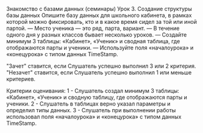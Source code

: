 Знакомство с базами данных (семинары)
Урок 3. Создание структуры базы данных
Опишите базу данных для школьного кабинета, в рамках которой можно фиксировать, кто и в какое время сидел за той или иной партой.
— Место ученика — это ряд, парта, вариант.
— В течение одного дня у разных классов бывает несколько уроков.
— Создайте минимум 3 таблицы: «Кабинет», «Ученик» и сводная таблица, где отображаются парты и ученики.
— Используйте поля «началоурока» и «конецурока» с типом данных TimeStamp.

"Зачет" ставится, если Слушатель успешно выполнил 3 или 2 критерия.
"Незачет" ставится, если Слушатель успешно выполнил 1 или меньше критериев.

Критерии оценивания:
1 - Слушатель создал минимум 3 таблицы: «Кабинет», «Ученик» и сводную таблицу, где отображаются парты и ученики.
2 - Слушатель в таблицах верно указал параметры и определил типы данных.
3 - Слушатель при выполнении работы использовал поля «началоурока» и «конецурока» с типом данных TimeStamp.

